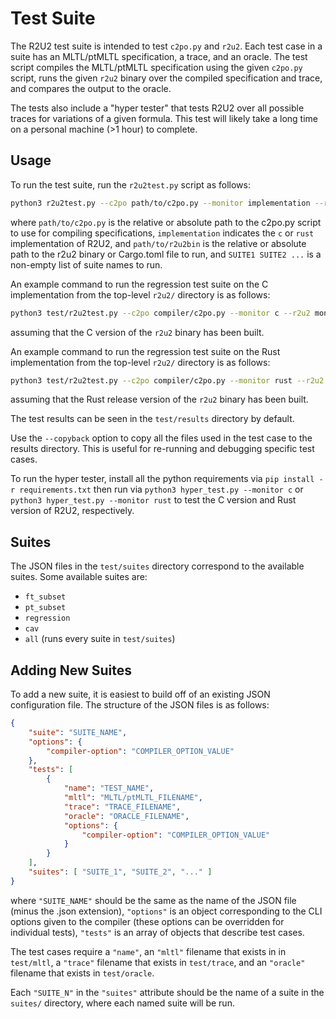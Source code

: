 # Test Suite

The R2U2 test suite is intended to test `c2po.py` and `r2u2`. Each test case in a suite has an MLTL/ptMLTL
specification, a trace, and an oracle. The test script compiles the MLTL/ptMLTL specification using the
given `c2po.py` script, runs the given `r2u2` binary over the compiled specification and trace, and
compares the output to the oracle.

The tests also include a "hyper tester" that tests R2U2 over all possible traces for variations of a
given formula. This test will likely take a long time on a personal machine (>1 hour) to complete.

## Usage

To run the test suite, run the `r2u2test.py` script as follows:
```bash
python3 r2u2test.py --c2po path/to/c2po.py --monitor implementation --r2u2 path/to/r2u2bin SUITE1 SUITE2 ...
```
where `path/to/c2po.py` is the relative or absolute path to the c2po.py script to use for compiling
specifications, `implementation` indicates the `c` or `rust` implementation of R2U2, and `path/to/r2u2bin` is the relative or absolute path to the r2u2 binary or Cargo.toml file to run, and
`SUITE1 SUITE2 ...` is a non-empty list of suite names to run.

An example command to run the regression test suite on the C implementation from the top-level `r2u2/` directory is as
follows:
```bash
python3 test/r2u2test.py --c2po compiler/c2po.py --monitor c --r2u2 monitors/c/build/r2u2 regression
```
assuming that the C version of the `r2u2` binary has been built.

An example command to run the regression test suite on the Rust implementation from the top-level `r2u2/` directory is as
follows:
```bash
python3 test/r2u2test.py --c2po compiler/c2po.py --monitor rust --r2u2 monitors/rust/r2u2_cli/target/release/r2u2_cli regression
```
assuming that the Rust release version of the `r2u2` binary has been built.

The test results can be seen in the `test/results` directory by default.

Use the `--copyback` option to copy all the files used in the test case to the results directory.
This is useful for re-running and debugging specific test cases.

To run the hyper tester, install all the python requirements via `pip install -r requirements.txt`
then run via `python3 hyper_test.py --monitor c` or `python3 hyper_test.py --monitor rust` to test the C version and Rust version of R2U2, respectively.

## Suites

The JSON files in the `test/suites` directory correspond to the available suites. Some available
suites are:
- `ft_subset`
- `pt_subset`
- `regression`
- `cav`
- `all` (runs every suite in `test/suites`)

## Adding New Suites

To add a new suite, it is easiest to build off of an existing JSON configuration file. The structure
of the JSON files is as follows:

```json
{
    "suite": "SUITE_NAME",
    "options": {
        "compiler-option": "COMPILER_OPTION_VALUE"
    },
    "tests": [
        {
            "name": "TEST_NAME",
            "mltl": "MLTL/ptMLTL_FILENAME",
            "trace": "TRACE_FILENAME",
            "oracle": "ORACLE_FILENAME",
            "options": {
                "compiler-option": "COMPILER_OPTION_VALUE"
            }
        }
    ],
    "suites": [ "SUITE_1", "SUITE_2", "..." ]
}
```

where `"SUITE_NAME"` should be the same as the name of the JSON file (minus the .json extension),
`"options"` is an object corresponding to the CLI options given to the compiler (these options can
be overridden for individual tests), `"tests"` is an array of objects that describe test cases. 

The test cases require a `"name"`, an `"mltl"` filename that exists in in `test/mltl`, a `"trace"`
filename that exists in `test/trace`, and an `"oracle"` filename that exists in `test/oracle`.

Each `"SUITE_N"` in the `"suites"` attribute should be the name of a suite in the `suites/`
directory, where each named suite will be run.